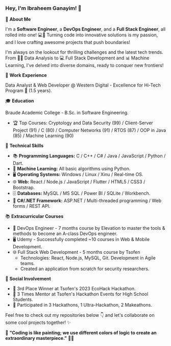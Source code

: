 ### Hey, I'm Ibraheem Ganayim! 🌟


📖 **About Me**


I'm a **Software Engineer**, a **DevOps Engineer**, and a **Full Stack Engineer**, all rolled into one! 💻🚀 Turning code into innovative solutions is my passion, and I love crafting awesome projects that push boundaries!

I'm always on the lookout for thrilling challenges and the latest tech trends. From 🕵️‍♂️ Data Analysis to 💻 Full Stack Development and 📊 Machine Learning, I've delved into diverse domains, ready to conquer new frontiers!

💼 **Work Experience**


Data Analyst & Web Developer @ Western Digital - Excellence for Hi-Tech Program 🚀 (1.5 years).

🎓 **Education**


Braude Academic College - B.Sc. in Software Engineering.
- 🏆 Top Courses: Cryptology and Data Security (99) / Client-Server Project (91) / C (80) / Computer Networks (91) / RTOS (87) / OOP in Java (85) / Machine Learning (90)

💪 **Technical Skills**

- 📚 **Programming Languages:** C / C++ / C# / Java / JavaScript / Python / Dart.
- 🤖 **Machine Learning:** All basic algorithms using Python.
- 🖥️ **Operating Systems:** Windows / Linux / Xinu / Real-time OS.
- 🌐 **Web:** React / Node.js / JavaScript / Flutter / HTML5 / CSS3 / Bootstrap.
- 🗄️ **Databases:** MySQL / MS SQL / Power BI / SQLite / Workbench.
- 🔧 **C#/.NET Framework:** ASP.NET / Multi-threaded programming / Web forms / REST API.

📚 **Extracurricular Courses**

- 🚀 DevOps Engineer - 7 months course by Elevation to master the tools & methods to become an A-class DevOps engineer.
- 🖥️ Udemy - Successfully completed ~10 courses in Web & Mobile Development.
- 🌐 Full Stack Web Development - 5 months course by Tsofen
  - Technologies: React, Node.js, MySQL, Git. Development in Agile teams.
  - Created an application from scratch for security researchers.

🎉 **Social Involvement**

- 🥇 3rd Place Winner at Tsofen's 2023 EcoHack Hackathon.
- 🤝 3 Times Mentor at Tsofen's Hackathon Events for High School Students.
- 🚀 Participated in 3 Hackathons, 1 Ultra-Hackathon, 2 Makeathons.


Feel free to check out my repositories below 👇 and let's collaborate on some cool projects together! ✨

🚀 **"Coding is like painting; we use different colors of logic to create an extraordinary masterpiece."** 🎨🎉
